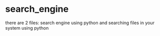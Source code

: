 # search_engine
there are 2 files: search engine using python and searching files in your system using python
